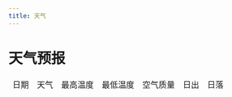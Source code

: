 ```yaml
---
title: 天气
---
```

# 天气预报
<script client>
    
    import axios from "axios"
    document.onload = function () {
        
        console.log(`Test test`)
        const content = document.getElementById("content");

    axios({
        method: "post",
        url: "https://h5ctywhr.api.moji.com/fc40",
        data: '{"cityId":"1093","cityType":0}'
    }).then((resp) => {
        console.log(resp.data);
        resp.data.forecastDays.forecastDay.forEach((val, idx, arr) => {
            const newrow = document.createElement("tr");
            var d
            d = document.createElement("td")
            d.innerText = new Date(val.predictDate * 1000).toLocaleString().split(" ")[0]
            if (val.festival)
                d.innerText += "[" + val.festival + "]"
            newrow.appendChild(d)
            d = document.createElement("td")
            if (val.weatherDay == val.weatherNight)
                d.innerText = val.weatherDay
            else
                d.innerText = val.weatherDay + "转" + val.weatherNight
            newrow.appendChild(d)
            d = document.createElement("td")
            d.innerText = val.tempHigh + "℃"
            newrow.appendChild(d)
            d = document.createElement("td")
            d.innerText = val.tempLow + "℃"
            newrow.appendChild(d)
            d = document.createElement("td")
            if (val.aqiValue && val.aqiLevel && val.aqiDesc)
                d.innerText = `${val.aqiValue},${val.aqiLevel}级[${val.aqiDesc}]`
            newrow.appendChild(d)
            d = document.createElement("td")
            d.innerText = new Date(val.sunRise * 1000).toLocaleString().split(" ")[1]
            newrow.appendChild(d)
            d = document.createElement("td")
            d.innerText = new Date(val.sunDown * 1000).toLocaleString().split(" ")[1]
            newrow.appendChild(d)
            console.log(val)
            content.appendChild(newrow)
        })
    })
    }
    
</script>
<table>
    <thead>
        <tr>
            <td>日期</td>
            <td>天气</td>
            <td>最高温度</td>
            <td>最低温度</td>
            <td>空气质量</td>
            <td>日出</td>
            <td>日落</td>
        </tr>
    </thead>
    <tbody id="content"></tbody>
</table>
